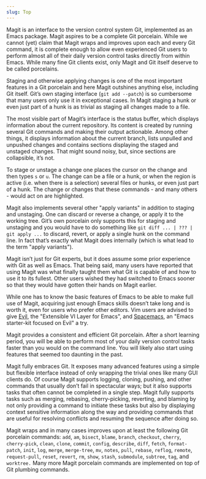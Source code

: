 ```yaml
---
slug: Top
---
```


Magit is an interface to the version control system Git, implemented as an Emacs package. Magit aspires to be a complete Git porcelain. While we cannot (yet) claim that Magit wraps and improves upon each and every Git command, it is complete enough to allow even experienced Git users to perform almost all of their daily version control tasks directly from within Emacs. While many fine Git clients exist, only Magit and Git itself deserve to be called porcelains.

Staging and otherwise applying changes is one of the most important features in a Git porcelain and here Magit outshines anything else, including Git itself. Git’s own staging interface (`git add --patch`) is so cumbersome that many users only use it in exceptional cases. In Magit staging a hunk or even just part of a hunk is as trivial as staging all changes made to a file.

The most visible part of Magit’s interface is the status buffer, which displays information about the current repository. Its content is created by running several Git commands and making their output actionable. Among other things, it displays information about the current branch, lists unpulled and unpushed changes and contains sections displaying the staged and unstaged changes. That might sound noisy, but, since sections are collapsible, it’s not.

To stage or unstage a change one places the cursor on the change and then types `s` or `u`. The change can be a file or a hunk, or when the region is active (i.e. when there is a selection) several files or hunks, or even just part of a hunk. The change or changes that these commands - and many others - would act on are highlighted.

Magit also implements several other "apply variants" in addition to staging and unstaging. One can discard or reverse a change, or apply it to the working tree. Git’s own porcelain only supports this for staging and unstaging and you would have to do something like `git diff ... | ??? | git apply ...` to discard, revert, or apply a single hunk on the command line. In fact that’s exactly what Magit does internally (which is what lead to the term "apply variants").

Magit isn’t just for Git experts, but it does assume some prior experience with Git as well as Emacs. That being said, many users have reported that using Magit was what finally taught them what Git is capable of and how to use it to its fullest. Other users wished they had switched to Emacs sooner so that they would have gotten their hands on Magit earlier.

While one has to know the basic features of Emacs to be able to make full use of Magit, acquiring just enough Emacs skills doesn’t take long and is worth it, even for users who prefer other editors. Vim users are advised to give [Evil](https://bitbucket.org/lyro/evil/wiki/Home), the "Extensible VI Layer for Emacs", and [Spacemacs](https://github.com/syl20bnr/spacemacs), an "Emacs starter-kit focused on Evil" a try.

Magit provides a consistent and efficient Git porcelain. After a short learning period, you will be able to perform most of your daily version control tasks faster than you would on the command line. You will likely also start using features that seemed too daunting in the past.

Magit fully embraces Git. It exposes many advanced features using a simple but flexible interface instead of only wrapping the trivial ones like many GUI clients do. Of course Magit supports logging, cloning, pushing, and other commands that usually don’t fail in spectacular ways; but it also supports tasks that often cannot be completed in a single step. Magit fully supports tasks such as merging, rebasing, cherry-picking, reverting, and blaming by not only providing a command to initiate these tasks but also by displaying context sensitive information along the way and providing commands that are useful for resolving conflicts and resuming the sequence after doing so.

Magit wraps and in many cases improves upon at least the following Git porcelain commands: `add`, `am`, `bisect`, `blame`, `branch`, `checkout`, `cherry`, `cherry-pick`, `clean`, `clone`, `commit`, `config`, `describe`, `diff`, `fetch`, `format-patch`, `init`, `log`, `merge`, `merge-tree`, `mv`, `notes`, `pull`, `rebase`, `reflog`, `remote`, `request-pull`, `reset`, `revert`, `rm`, `show`, `stash`, `submodule`, `subtree`, `tag`, and `worktree.` Many more Magit porcelain commands are implemented on top of Git plumbing commands.
